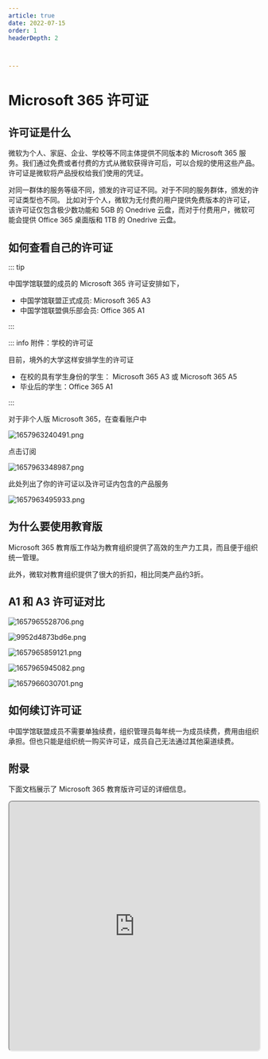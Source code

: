 ```yaml
---
article: true
date: 2022-07-15
order: 1
headerDepth: 2



---
```


# Microsoft 365 许可证

## 许可证是什么

微软为个人、家庭、企业、学校等不同主体提供不同版本的 Microsoft 365 服务。我们通过免费或者付费的方式从微软获得许可后，可以合规的使用这些产品。许可证是微软将产品授权给我们使用的凭证。

对同一群体的服务等级不同，颁发的许可证不同。对于不同的服务群体，颁发的许可证类型也不同。 比如对于个人，微软为无付费的用户提供免费版本的许可证，该许可证仅包含极少数功能和 5GB 的 Onedrive 云盘，而对于付费用户，微软可能会提供 Office 365 桌面版和 1TB 的  Onedrive 云盘。

## 如何查看自己的许可证

::: tip

中国学馆联盟的成员的 Microsoft 365 许可证安排如下，

- 中国学馆联盟正式成员: Microsoft 365 A3
- 中国学馆联盟俱乐部会员: Office 365 A1

:::

::: info 附件：学校的许可证

目前，境外的大学这样安排学生的许可证

- 在校的具有学生身份的学生： Microsoft 365 A3 或  Microsoft 365 A5
- 毕业后的学生：Office 365 A1

:::

对于非个人版 Microsoft 365，在查看账户中

![1657963240491.png](https://static-file.hk.zxg.red/2022/07/16/5e5b62365e462.png)

点击订阅

![1657963348987.png](https://static-file.hk.zxg.red/2022/07/16/0480c7a0ec159.png)

此处列出了你的许可证以及许可证内包含的产品服务

![1657963495933.png](https://static-file.hk.zxg.red/2022/07/16/0bc757c7fd7c2.png)

## 为什么要使用教育版

Microsoft 365 教育版工作站为教育组织提供了高效的生产力工具，而且便于组织统一管理。

此外，微软对教育组织提供了很大的折扣，相比同类产品约3折。

## A1 和 A3 许可证对比

![1657965528706.png](https://static-file.hk.zxg.red/2022/07/16/ce4486e3837c6.png)

![9952d4873bd6e.png](https://static-file.hk.zxg.red/2022/07/16/8b81f83b110d3.png)

![1657965859121.png](https://static-file.hk.zxg.red/2022/07/16/c890c307e1fab.png)

![1657965945082.png](https://static-file.hk.zxg.red/2022/07/16/64fa79f9c0ffa.png)

![1657966030701.png](https://static-file.hk.zxg.red/2022/07/16/868c2c5e9677b.png)

## 如何续订许可证

中国学馆联盟成员不需要单独续费，组织管理员每年统一为成员续费，费用由组织承担。但也只能是组织统一购买许可证，成员自己无法通过其他渠道续费。

## 附录

下面文档展示了 Microsoft 365 教育版许可证的详细信息。

<div class="pdf-preview">
<iframe class="pdf-iframe" src="https://static-file.hk.zxg.red/2022/07/16/8aa7f1d4e98be.pdf" style="width: 100%; height: 500px; border-radius: 8px;">
</iframe>
</div>
